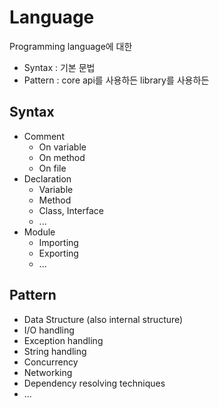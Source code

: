 # Language

Programming language에 대한

- Syntax : 기본 문법
- Pattern : core api를 사용하든 library를 사용하든

## Syntax

- Comment
  - On variable
  - On method
  - On file
- Declaration
  - Variable
  - Method
  - Class, Interface
  - ...
- Module
  - Importing
  - Exporting
  - ...

## Pattern

- Data Structure (also internal structure)
- I/O handling
- Exception handling
- String handling
- Concurrency
- Networking
- Dependency resolving techniques
- ...